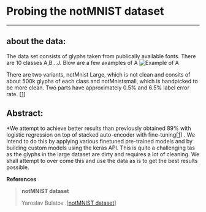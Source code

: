 # Probing the notMNIST dataset
---
## about the data:
The data set consists of glyphs taken from publically available fonts. There are 10 classes A,B...J. Blow are a few axamples of A
![Example of A](http://yaroslavvb.com/upload/notMNIST/nmn.png)


There are two variants, notMnist Large, which is not clean and consits of about 500k glyphs of each class and notMnistsmall, which is handpicked to be more clean. Two parts have approximately 0.5% and 6.5% label error rate. [[1](#blog_dest)] 


## Abstract:
*We attempt to achieve better results than previously obtained 89% with logistic regression on top of stacked auto-encoder with fine-tuning[[1](#blog_dest)] . We intend to do this by applying various finetuned pre-trained models and by building custom models using the keras API. This is quite a challenging tas as the glyphs in the large dataset are dirty and requires a lot of cleaning. We shall attempt to over come this and use the data as is to get the best results possible.  





<b>References</b>
<a id='blog_dest'></a>
>**notMNIST dataset**
>
>Yaroslav Bulatov .[[notMNIST dataset](http://yaroslavvb.blogspot.com/2011/09/notmnist-dataset.html)]
